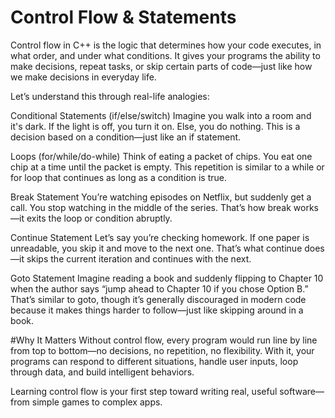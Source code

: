 # Control Flow & Statements
Control flow in C++ is the logic that determines how your code executes, in what order, and under what conditions. It gives your programs the ability to make decisions, repeat tasks, or skip certain parts of code—just like how we make decisions in everyday life.

Let’s understand this through real-life analogies:

Conditional Statements (if/else/switch)
Imagine you walk into a room and it's dark. If the light is off, you turn it on. Else, you do nothing. This is a decision based on a condition—just like an if statement.

Loops (for/while/do-while)
Think of eating a packet of chips. You eat one chip at a time until the packet is empty. This repetition is similar to a while or for loop that continues as long as a condition is true.

Break Statement
You’re watching episodes on Netflix, but suddenly get a call. You stop watching in the middle of the series. That’s how break works—it exits the loop or condition abruptly.

Continue Statement
Let’s say you’re checking homework. If one paper is unreadable, you skip it and move to the next one. That’s what continue does—it skips the current iteration and continues with the next.

Goto Statement
Imagine reading a book and suddenly flipping to Chapter 10 when the author says “jump ahead to Chapter 10 if you chose Option B.” That’s similar to goto, though it’s generally discouraged in modern code because it makes things harder to follow—just like skipping around in a book.

#Why It Matters
Without control flow, every program would run line by line from top to bottom—no decisions, no repetition, no flexibility. With it, your programs can respond to different situations, handle user inputs, loop through data, and build intelligent behaviors.

Learning control flow is your first step toward writing real, useful software—from simple games to complex apps.
